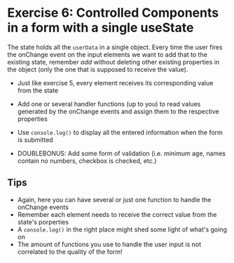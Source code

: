 # Exercise 6: Controlled Components in a form with a single useState

The state holds all the `userData` in a single object. Every time the user fires the onChange event on the input elements we want to add that to the existing state, remember _add_ without deleting other existing properties in the object (only the one that is supposed to receive the value).

- Just like exercise 5, every element receives its corresponding value from the state
- Add one or several handler functions (up to you) to read values generated by the onChange events and assign them to the respective properties
- Use `console.log()` to display all the entered information when the form is submitted

- DOUBLEBONUS: Add some form of validation (i.e. minimum age, names contain no numbers, checkbox is checked, etc.)

## Tips

- Again, here you can have several or just one function to handle the onChange events
- Remember each element needs to receive the correct value from the state's porperties
- A `console.log()` in the right place might shed some light of what's going on
- The amount of functions you use to handle the user input is not correlated to the quality of the form!
